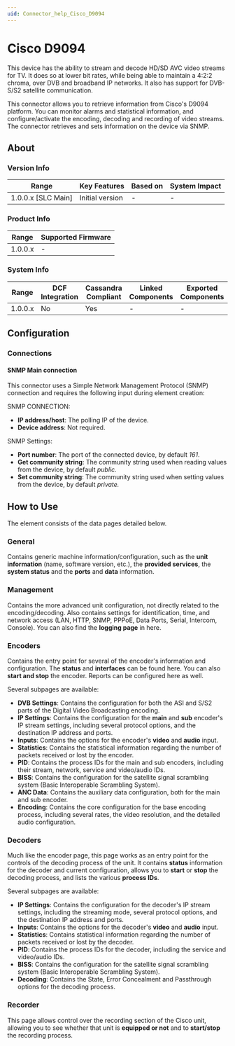 ```yaml
---
uid: Connector_help_Cisco_D9094
---
```


# Cisco D9094

This device has the ability to stream and decode HD/SD AVC video streams for TV. It does so at lower bit rates, while being able to maintain a 4:2:2 chroma, over DVB and broadband IP networks. It also has support for DVB-S/S2 satellite communication.

This connector allows you to retrieve information from Cisco's D9094 platform. You can monitor alarms and statistical information, and configure/activate the encoding, decoding and recording of video streams. The connector retrieves and sets information on the device via SNMP.

## About

### Version Info

| Range                | Key Features     | Based on     | System Impact     |
|----------------------|------------------|--------------|-------------------|
| 1.0.0.x \[SLC Main\] | Initial version  | \-           | \-                |

### Product Info

| Range     | Supported Firmware     |
|-----------|------------------------|
| 1.0.0.x   | \-                     |

### System Info

| Range     | DCF Integration     | Cassandra Compliant     | Linked Components     | Exported Components     |
|-----------|---------------------|-------------------------|-----------------------|-------------------------|
| 1.0.0.x   | No                  | Yes                     | \-                    | \-                      |

## Configuration

### Connections

#### SNMP Main connection

This connector uses a Simple Network Management Protocol (SNMP) connection and requires the following input during element creation:

SNMP CONNECTION:

- **IP address/host**: The polling IP of the device.
- **Device address**: Not required.

SNMP Settings:

- **Port number**: The port of the connected device, by default *161*.
- **Get community string**: The community string used when reading values from the device, by default *public.*
- **Set community string**: The community string used when setting values from the device, by default *private.*

## How to Use

The element consists of the data pages detailed below.

### General

Contains generic machine information/configuration, such as the **unit information** (name, software version, etc.), the **provided services**, the **system status** and the **ports** and **data** information.

### Management

Contains the more advanced unit configuration, not directly related to the encoding/decoding. Also contains settings for identification, time, and network access (LAN, HTTP, SNMP, PPPoE, Data Ports, Serial, Intercom, Console). You can also find the **logging page** in here.

### Encoders

Contains the entry point for several of the encoder's information and configuration. The **status** and **interfaces** can be found here. You can also **start and stop** the encoder. Reports can be configured here as well.

Several subpages are available:

- **DVB Settings**: Contains the configuration for both the ASI and S/S2 parts of the Digital Video Broadcasting encoding.
- **IP Settings**: Contains the configuration for the **main** and **sub** encoder's IP stream settings, including several protocol options, and the destination IP address and ports.
- **Inputs**: Contains the options for the encoder's **video** and **audio** input.
- **Statistics**: Contains the statistical information regarding the number of packets received or lost by the encoder.
- **PID**: Contains the process IDs for the main and sub encoders, including their stream, network, service and video/audio IDs.
- **BISS**: Contains the configuration for the satellite signal scrambling system (Basic Interoperable Scrambling System).
- **ANC Data**: Contains the auxiliary data configuration, both for the main and sub encoder.
- **Encoding**: Contains the core configuration for the base encoding process, including several rates, the video resolution, and the detailed audio configuration.

### Decoders

Much like the encoder page, this page works as an entry point for the controls of the decoding process of the unit. It contains **status** information for the decoder and current configuration, allows you to **start** or **stop** the decoding process, and lists the various **process IDs**.

Several subpages are available:

- **IP Settings**: Contains the configuration for the decoder's IP stream settings, including the streaming mode, several protocol options, and the destination IP address and ports.
- **Inputs**: Contains the options for the decoder's **video** and **audio** input.
- **Statistics**: Contains statistical information regarding the number of packets received or lost by the decoder.
- **PID**: Contains the process IDs for the decoder, including the service and video/audio IDs.
- **BISS**: Contains the configuration for the satellite signal scrambling system (Basic Interoperable Scrambling System).
- **Decoding**: Contains the State, Error Concealment and Passthrough options for the decoding process.

### Recorder

This page allows control over the recording section of the Cisco unit, allowing you to see whether that unit is **equipped or not** and to **start/stop** the recording process.
